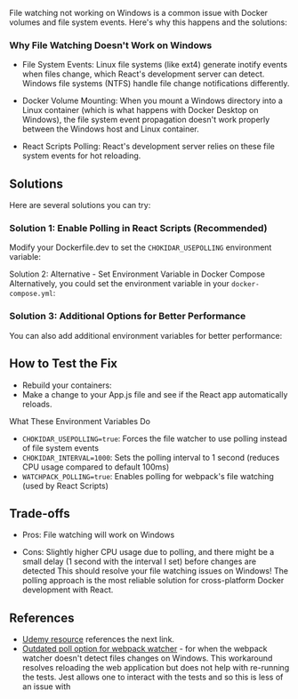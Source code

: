 File watching not working on Windows is a common issue with Docker volumes and file system events. Here's why this happens and the solutions:

### Why File Watching Doesn't Work on Windows
- File System Events: Linux file systems (like ext4) generate inotify events when files change, which React's development server can detect. Windows file systems (NTFS) handle file change notifications differently.

- Docker Volume Mounting: When you mount a Windows directory into a Linux container (which is what happens with Docker Desktop on Windows), the file system event propagation doesn't work properly between the Windows host and Linux container.

- React Scripts Polling: React's development server relies on these file system events for hot reloading.

## Solutions
Here are several solutions you can try:

### Solution 1: Enable Polling in React Scripts (Recommended)
Modify your Dockerfile.dev to set the `CHOKIDAR_USEPOLLING` environment variable:

Solution 2: Alternative - Set Environment Variable in Docker Compose
Alternatively, you could set the environment variable in your `docker-compose.yml`:

### Solution 3: Additional Options for Better Performance
You can also add additional environment variables for better performance:

## How to Test the Fix

- Rebuild your containers:
- Make a change to your App.js file and see if the React app automatically reloads.

What These Environment Variables Do
- `CHOKIDAR_USEPOLLING=true`: Forces the file watcher to use polling instead of file system events
- `CHOKIDAR_INTERVAL=1000`: Sets the polling interval to 1 second (reduces CPU usage compared to default 100ms)
- `WATCHPACK_POLLING=true`: Enables polling for webpack's file watching (used by React Scripts)

## Trade-offs

- Pros: File watching will work on Windows

- Cons: Slightly higher CPU usage due to polling, and there might be a small delay (1 second with the interval I set) before changes are detected
This should resolve your file watching issues on Windows! The polling approach is the most reliable solution for cross-platform Docker development with React.

## References

- [Udemy resource](https://www.udemy.com/course/docker-and-kubernetes-the-complete-guide/learn/lecture/18799500#overview) references the next link.
- [Outdated poll option for webpack watcher](https://github.com/facebook/create-react-app/issues/12397) - for when the webpack watcher doesn't detect files changes on Windows. This workaround resolves reloading the web application but does not help with re-running the tests. Jest allows one to interact with the tests and so this is less of an issue with
